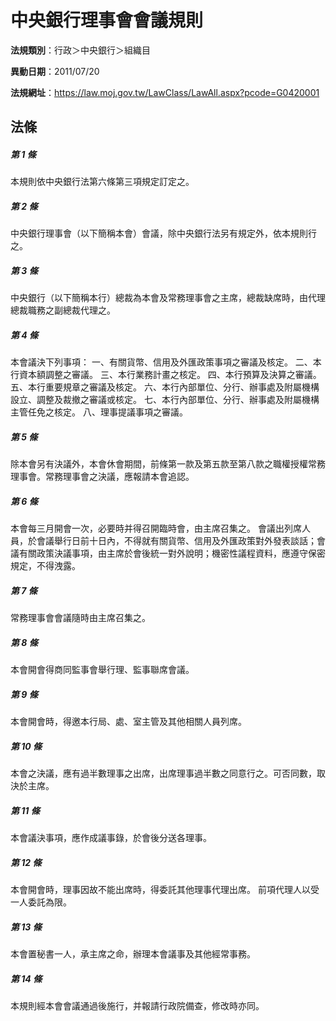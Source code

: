 # 中央銀行理事會會議規則

**法規類別**：行政＞中央銀行＞組織目

**異動日期**：2011/07/20  

**法規網址**：https://law.moj.gov.tw/LawClass/LawAll.aspx?pcode=G0420001





## 法條
##### 第 1 條
本規則依中央銀行法第六條第三項規定訂定之。

##### 第 2 條
中央銀行理事會（以下簡稱本會）會議，除中央銀行法另有規定外，依本規則行之。

##### 第 3 條
中央銀行（以下簡稱本行）總裁為本會及常務理事會之主席，總裁缺席時，由代理總裁職務之副總裁代理之。

##### 第 4 條
本會議決下列事項：
一、有關貨幣、信用及外匯政策事項之審議及核定。
二、本行資本額調整之審議。
三、本行業務計畫之核定。
四、本行預算及決算之審議。
五、本行重要規章之審議及核定。
六、本行內部單位、分行、辦事處及附屬機構設立、調整及裁撤之審議或核定。
七、本行內部單位、分行、辦事處及附屬機構主管任免之核定。
八、理事提議事項之審議。

##### 第 5 條
除本會另有決議外，本會休會期間，前條第一款及第五款至第八款之職權授權常務理事會。常務理事會之決議，應報請本會追認。

##### 第 6 條
本會每三月開會一次，必要時并得召開臨時會，由主席召集之。
會議出列席人員，於會議舉行日前十日內，不得就有關貨幣、信用及外匯政策對外發表談話；會議有關政策決議事項，由主席於會後統一對外說明；機密性議程資料，應遵守保密規定，不得洩露。

##### 第 7 條
常務理事會會議隨時由主席召集之。

##### 第 8 條
本會開會得商同監事會舉行理、監事聯席會議。

##### 第 9 條
本會開會時，得邀本行局、處、室主管及其他相關人員列席。

##### 第 10 條
本會之決議，應有過半數理事之出席，出席理事過半數之同意行之。可否同數，取決於主席。

##### 第 11 條
本會議決事項，應作成議事錄，於會後分送各理事。

##### 第 12 條
本會開會時，理事因故不能出席時，得委託其他理事代理出席。
前項代理人以受一人委託為限。

##### 第 13 條
本會置秘書一人，承主席之命，辦理本會議事及其他經常事務。

##### 第 14 條
本規則經本會會議通過後施行，并報請行政院備查，修改時亦同。


